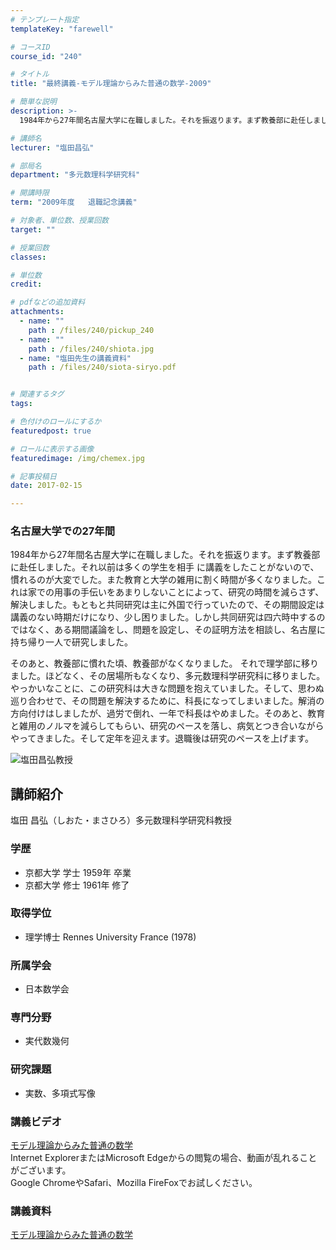 ```yaml
---
# テンプレート指定
templateKey: "farewell"

# コースID
course_id: "240"

# タイトル
title: "最終講義-モデル理論からみた普通の数学-2009"

# 簡単な説明
description: >-
  1984年から27年間名古屋大学に在職しました。それを振返ります。まず教養部に赴任しました。それ以前は多くの学生を相手 に講義をしたことがないので、慣れるのが大変でした。また教育と大学の雑用に割く...

# 講師名
lecturer: "塩田昌弘"

# 部局名
department: "多元数理科学研究科"

# 開講時限
term: "2009年度	退職記念講義"

# 対象者、単位数、授業回数
target: ""

# 授業回数
classes: 

# 単位数
credit: 

# pdfなどの追加資料
attachments: 
  - name: "" 
    path : /files/240/pickup_240
  - name: "" 
    path : /files/240/shiota.jpg
  - name: "塩田先生の講義資料" 
    path : /files/240/siota-siryo.pdf


# 関連するタグ
tags:

# 色付けのロールにするか
featuredpost: true

# ロールに表示する画像
featuredimage: /img/chemex.jpg

# 記事投稿日
date: 2017-02-15

---
```

### 名古屋大学での27年間

1984年から27年間名古屋大学に在職しました。それを振返ります。まず教養部に赴任しました。それ以前は多くの学生を相手 に講義をしたことがないので、慣れるのが大変でした。また教育と大学の雑用に割く時間が多くなりました。これは家での用事の手伝いをあまりしないことによって、研究の時間を減らさず、解決しました。もともと共同研究は主に外国で行っていたので、その期間設定は講義のない時期だけになり、少し困りました。しかし共同研究は四六時中するのではなく、ある期間議論をし、問題を設定し、その証明方法を相談し、名古屋に持ち帰り一人で研究しました。 

そのあと、教養部に慣れた頃、教養部がなくなりました。 それで理学部に移りました。ほどなく、その居場所もなくなり、多元数理科学研究科に移りました。やっかいなことに、この研究科は大きな問題を抱えていました。そして、思わぬ巡り合わせで、その問題を解決するために、科長になってしまいました。解消の方向付けはしましたが、過労で倒れ、一年で科長はやめました。そのあと、教育と雑用のノルマを減らしてもらい、研究のペースを落し、病気とつき合いながらやってきました。そして定年を迎えます。退職後は研究のペースを上げます。

![塩田昌弘教授](/files/240/shiota.jpg) 
## 講師紹介

塩田 昌弘（しおた・まさひろ）多元数理科学研究科教授 

### 学歴

  * 京都大学 学士 1959年 卒業
  * 京都大学 修士 1961年 修了

### 取得学位

  * 理学博士 Rennes University France (1978)

### 所属学会

  * 日本数学会

### 専門分野

  * 実代数幾何

### 研究課題

  * 実数、多項式写像
### 講義ビデオ

[モデル理論からみた普通の数学](http://nuvideo.media.nagoya-u.ac.jp/embed/1c26b874ac1f327f3e1f09d2fb454686e5a49a74)  
Internet ExplorerまたはMicrosoft Edgeからの閲覧の場合、動画が乱れることがございます。  
Google ChromeやSafari、Mozilla FireFoxでお試しください。 

### 講義資料


[モデル理論からみた普通の数学](/files/240/siota-siryo.pdf) 
